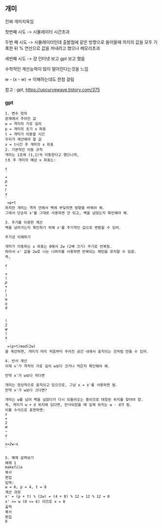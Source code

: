 ## 개미

진짜 개미지옥임

첫번째 시도 -> 시뮬레이터 시간초과

두번 째 시도 -> 시뮬레이터인데 출발점에 같은 방향으로 들어올때 까지의 값을 모두 기록한 뒤 % 연산으로 값을 꺼내려고 했으나
메모리초과

세번째 시도 -> 걍 인터넷 보고 gpt 보고 했음

수학적인 계산능력이 많이 떨어진다는것을 느낌 

w - (x - w) -> 이해하는데도 한참 걸림

참고 : gpt, 
https://upcurvewave.tistory.com/375

### gpt
```text
1. 변수 정의
문제에서 주어진 값
w = 격자의 가로 길이
p = 개미의 초기 x 좌표
t = 개미가 이동할 시간
우리가 계산해야 할 값
x = t시간 후 개미의 x 좌표
2. 기본적인 이동 규칙
개미는 1초에 (1,1)씩 이동한다고 했으니까,
t초 후 개미의 예상 x 좌표는:

𝑥
′
=
𝑝
+
𝑡
x 
′
 =p+t
하지만 개미는 격자 안에서 벽에 부딪히면 방향을 바꿔야 해.
그래서 단순히 x'를 그대로 사용하면 안 되고, 벽을 넘었는지 확인해야 해.

3. 주기를 이용한 계산
벽을 넘어가는지 확인하기 위해 x'를 주기적인 값으로 변환할 수 있어.

주기성 이해하기

개미가 이동하는 x 좌표는 0에서 2w (2배 크기) 주기로 반복됨.
따라서 x' 값을 2w로 나눈 나머지를 사용하면 반복되는 패턴을 유지할 수 있음.
즉,

𝑥
′
=
(
𝑝
+
𝑡
)
m
o
d
 
 
(
2
𝑤
)
x 
′
 =(p+t)mod(2w)
을 계산하면, 개미가 마치 처음부터 주어진 공간 내에서 움직이는 것처럼 만들 수 있어.

4. 반사 계산
이제 x'가 격자의 가로 길이 w보다 크거나 작은지 확인해야 해.

만약 x'가 w보다 작다면

개미는 정상적으로 움직이고 있으므로, 그냥 x = x'를 사용하면 됨.
만약 x'가 w보다 크다면?

개미는 w를 넘어 벽을 넘었다가 다시 되돌아오는 중이므로 대칭된 위치를 찾아야 함.
즉, 개미가 w + d 위치에 있다면, 반사되었을 때 실제 위치는 w - d가 됨.
이를 수식으로 표현하면:
𝑥
=
2
𝑤
−
𝑥
′
x=2w−x 
′
 
5. 예제 살펴보기
예제 1
makefile
복사
편집
입력:
w = 6, p = 4, t = 8
계산 과정
x' = (p + t) % (2w) = (4 + 8) % 12 = 12 % 12 = 0
x' <= w (0 <= 6) 이므로 x = 0
출력
복사
편집
0

```